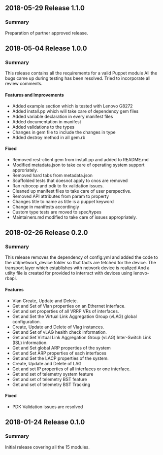 ## 2018-05-29 Release 1.1.0

### Summary
Preparation of partner approved release.

## 2018-05-04 Release 1.0.0

### Summary
This release contains all the requirements for a valid Puppet module
All the bugs came up during testing has been resolved.
Tried to incorporate all review comments.

#### Features and Improvements
- Added example section which is tested with Lenovo G8272
- Added install.pp which will take care of dependency gem files
- Added variable declaration in every manifest files
- Added documentation in manifest
- Added validations to the types
- Changes in gem file to include the changes in type
- Added destroy method in all gem.rb

#### Fixed
- Removed rest-client gem from install.pp and added to README.md
- Modified metadata.json to take care of operating system support approriately.
- Removed hard tabs from metadata.json
- Scaffolded tests that doesnot apply to cnos are removed
- Ran rubocop and pdk to fix validation issues.
- Cleaned up manifest files to take care of user perspective.
- Removed API attributes from param to property
- Changes title to name as title is a puppet keyword
- Change in manifests accordingly
- Custom type tests are moved to spec/types
- Maintainers.md modified to take care of issues appropriately.

## 2018-02-26 Release 0.2.0

### Summary
This release removes the dependency of config.yml and added the code to the 
util/network_device folder so that facts are fetched for the device.
The transport layer which establishes with network device is realized
And a utilty file is created for provided to interract with devices using lenovo-rbapi.

#### Features
- Vlan Create, Update and Delete.
- Get and Set of Vlan properties on an Ethernet interface.
- Get and set properties of all VRRP VRs of interfaces.
- Get and Set the Virtual Link Aggregation Group (vLAG) global configuration.
- Create, Update and Delete of Vlag instances.
- Get and Set of vLAG health check information.
- Get and Set Virtual Link Aggregation Group (vLAG) Inter-Switch Link (ISL) information.
- Get and Set global ARP properties of the system
- Get and Set ARP properties of each interfaces
- Get and Set the LACP properties of the system.
- Create, Update and Delete of LAG
- Get and set IP properties of all interfaces or one interface.
- Get and set of telemetry system feature
- Get and set of telemetry BST feature
- Get and set of telemetry BST Tracking

#### Fixed
- PDK Validation issues are resolved

## 2018-01-24 Release 0.1.0

### Summary
Initial release covering all the 15 modules.

